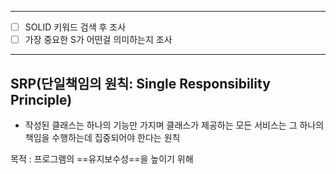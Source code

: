 <hr>

- [ ] SOLID 키워드 검색 후 조사
- [ ] 가장 중요한 S가 어떤걸 의미하는지 조사

<hr>

## SRP(단일책임의 원칙: Single Responsibility Principle)

- 작성된 클래스는 하나의 기능만 가지며 클래스가 제공하는 모든 서비스는 그 하나의 책임을 수행하는데 집중되어야 한다는 원칙

목적 : 프로그램의 ==유지보수성==을 높이기 위해

